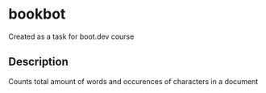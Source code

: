 # bookbot
Created as a task for boot.dev course
## Description
Counts total amount of words and occurences of characters in a document
